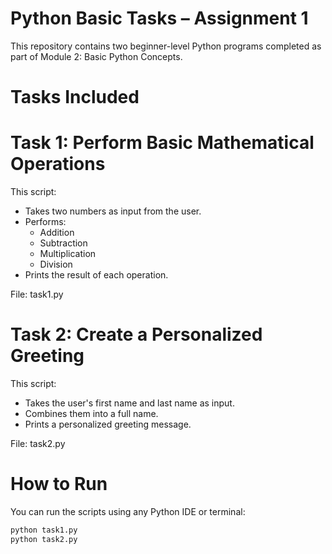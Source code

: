 # Python Basic Tasks – Assignment 1

This repository contains two beginner-level Python programs completed as part of Module 2: Basic Python Concepts.

# Tasks Included

# Task 1: Perform Basic Mathematical Operations

This script:
- Takes two numbers as input from the user.
- Performs:
  - Addition
  - Subtraction
  - Multiplication
  - Division
- Prints the result of each operation.

 File: task1.py

# Task 2: Create a Personalized Greeting

This script:
- Takes the user's first name and last name as input.
- Combines them into a full name.
- Prints a personalized greeting message.

 File: task2.py

# How to Run

You can run the scripts using any Python IDE or terminal:

```bash
python task1.py
python task2.py
